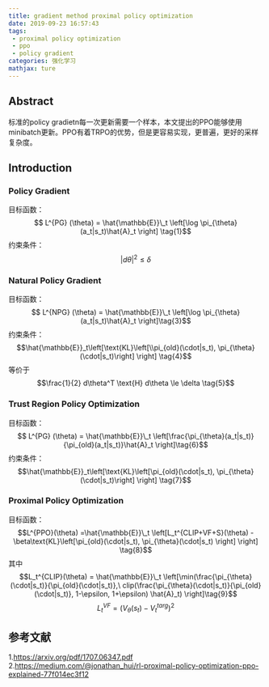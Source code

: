 ```yaml
---
title: gradient method proximal policy optimization
date: 2019-09-23 16:57:43
tags:
 - proximal policy optimization
 - ppo
 - policy gradient
categories: 强化学习
mathjax: ture
---
```


## Abstract
标准的policy gradietn每一次更新需要一个样本，本文提出的PPO能够使用minibatch更新。PPO有着TRPO的优势，但是更容易实现，更普遍，更好的采样复杂度。

## Introduction
### Policy Gradient
目标函数：
$$ L^{PG} (\theta) = \hat{\mathbb{E}}\_t \left[\log \pi_{\theta}(a_t|s_t)\hat{A}_t \right] \tag{1}$$
约束条件：
$$\vert d\theta\vert^2 \le \delta \tag{2}$$

### Natural Policy Gradient
目标函数：
$$ L^{NPG} (\theta) = \hat{\mathbb{E}}\_t \left[\log \pi_{\theta}(a_t|s_t)\hat{A}_t  \right]\tag{3}$$
约束条件：
$$\hat{\mathbb{E}}_t\left[\text{KL}\left[\\pi_{old}(\cdot|s_t), \pi_{\theta}(\cdot|s_t)\right] \right] \tag{4}$$
等价于
$$\frac{1}{2} d\theta^T \text{H} d\theta \le \delta \tag{5}$$

### Trust Region Policy Optimization
目标函数：
$$ L^{PG} (\theta) = \hat{\mathbb{E}}\_t \left[\frac{\pi_{\theta}(a_t|s_t)}{\pi_{old}(a_t|s_t)}\hat{A}_t \right]\tag{6}$$
约束条件：
$$\hat{\mathbb{E}}_t\left[\text{KL}\left[\pi_{old}(\cdot|s_t), \pi_{\theta}(\cdot|s_t)\right] \right] \tag{7}$$

### Proximal Policy Optimization
目标函数：
$$L^{PPO}(\theta) =\hat{\mathbb{E}}\_t \left[L_t^{CLIP+VF+S}(\theta) - \beta\text{KL}\left[\pi_{old}(\cdot|s_t), \pi_{\theta}(\cdot|s_t) \right] \right] \tag{8}$$
其中
$$L_t^{CLIP}(\theta) = \hat{\mathbb{E}}\_t \left[\min(\frac{\pi_{\theta}(\cdot|s_t)}{\pi_{old}(\cdot|s_t)},\ clip(\frac{\pi_{\theta}(\cdot|s_t)}{\pi_{old}(\cdot|s_t)}, 1-\epsilon, 1+\epsilon) \hat{A}_t) \right]\tag{9}$$
$$L_t^{VF} = (V_{\theta}(s_t) - V_t^{targ})^2 \tag{10}$$


## 参考文献
1.https://arxiv.org/pdf/1707.06347.pdf
2.https://medium.com/@jonathan_hui/rl-proximal-policy-optimization-ppo-explained-77f014ec3f12
